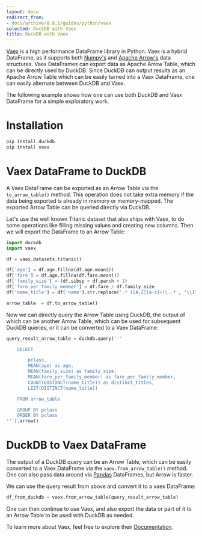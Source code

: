 ```yaml
---
layout: docu
redirect_from:
- docs/archive/0.8.1/guides/python/vaex
selected: DuckDB with Vaex
title: DuckDB with Vaex
---
```


[Vaex](https://github.com/vaexio/vaex/) is a high performance DataFrame library in Python. Vaex is a hybrid DataFrame, as it supports both [Numpy's](https://numpy.org/doc/stable/) and [Apache Arrow's](https://arrow.apache.org/docs/python/index.html) data structures.
Vaex DataFrames can export data as Apache Arrow Table, which can be directly used by DuckDB. Since DuckDB can output results as an Apache Arrow Table which can be easily turned into a Vaex DataFrame, one can easily alternate between DuckDB and Vaex.

The following example shows how one can use both DuckDB and Vaex DataFrame for a simple exploratory work.

# Installation

```python
pip install duckdb
pip install vaex
```

# Vaex DataFrame to DuckDB
A Vaex DataFrame can be exported as an Arrow Table via the `to_arrow_table()` method. This operation does not take extra memory if the data being exported is already in memory or memory-mapped. The exported Arrow Table can be queried directly via DuckDB.

Let's use the well known Titanic dataset that also ships with Vaex, to do some operations like filling missing values and creating new columns. Then we will export the DataFrame to an Arrow Table:

```python
import duckdb
import vaex

df = vaex.datasets.titanic()

df['age'] = df.age.fillna(df.age.mean())
df['fare'] = df.age.fillna(df.fare.mean())
df['family_size'] = (df.sibsp + df.parch + 1)
df['fare_per_family_member'] = df.fare / df.family_size
df['name_title'] = df['name'].str.replace('.* ([A-Z][a-z]+)\..*', "\\1", regex=True)

arrow_table  = df.to_arrow_table()
```

Now we can directly query the Arrow Table using DuckDB, the output of which can be another Arrow Table, which can be used for subsequent DuckDB queries, or it can be converted to a Vaex DataFrame:

```python
query_result_arrow_table = duckdb.query('''

    SELECT

        pclass,
        MEAN(age) as age,
        MEAN(family_size) as family_size,
        MEAN(fare_per_family_member) as fare_per_family_member,
        COUNT(DISTINCT(name_title)) as distinct_titles,
        LIST(DISTINCT(name_title))

    FROM arrow_table

    GROUP BY pclass
    ORDER BY pclass
''').arrow()
```

# DuckDB to Vaex DataFrame
The output of a DuckDB query can be an Arrow Table, which can be easily converted to a Vaex DataFrame via the `vaex.from_arrow_table()` method. One can also pass data around via [Pandas](https://pandas.pydata.org/docs/) DataFrames, but Arrow is faster.

We can use the query result from above and convert it to a vaex DataFrame:

```python
df_from_duckdb = vaex.from_arrow_table(query_result_arrow_table)
```

One can then continue to use Vaex, and also export the data or part of it to an Arrow Table to be used with DuckDB as needed.

To learn more about Vaex, feel free to explore their [Documentation](https://vaex.readthedocs.io/en/latest/index.html).